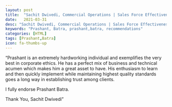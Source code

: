 ```yaml
---
layout: post
title:  "Sachit Dwivedi, Commercial Operations | Sales Force Effectiveness | Analytics, Greater Chicago Area"
date:   2021-03-31
desc: "Sachit Dwivedi, Commercial Operations | Sales Force Effectiveness | Analytics, Greater Chicago Area"
keywords: "Prashant, Batra, prashant,batra, recommendations"
categories: [HTML]
tags: [Prashant,Batra]
icon: fa-thumbs-up
---
```


“Prashant is an extremely hardworking individual and exemplifies the very best in corporate ethics. He has a perfect mix of business and technical acumen which makes him a great asset to have. His enthusiasm to learn and then quickly implement while maintaining highest quality standards goes a long way in establishing trust among clients. 

I fully endorse Prashant Batra. 

Thank You, Sachit Dwivedi”
